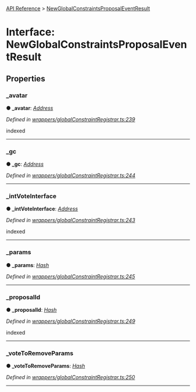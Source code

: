 [API Reference](../README.md) > [NewGlobalConstraintsProposalEventResult](../interfaces/NewGlobalConstraintsProposalEventResult.md)



# Interface: NewGlobalConstraintsProposalEventResult


## Properties
<a id="_avatar"></a>

###  _avatar

**●  _avatar**:  *[Address](../#Address)* 

*Defined in [wrappers/globalConstraintRegistrar.ts:239](https://github.com/daostack/arc.js/blob/f343aa24/lib/wrappers/globalConstraintRegistrar.ts#L239)*



indexed




___

<a id="_gc"></a>

###  _gc

**●  _gc**:  *[Address](../#Address)* 

*Defined in [wrappers/globalConstraintRegistrar.ts:244](https://github.com/daostack/arc.js/blob/f343aa24/lib/wrappers/globalConstraintRegistrar.ts#L244)*





___

<a id="_intVoteInterface"></a>

###  _intVoteInterface

**●  _intVoteInterface**:  *[Address](../#Address)* 

*Defined in [wrappers/globalConstraintRegistrar.ts:243](https://github.com/daostack/arc.js/blob/f343aa24/lib/wrappers/globalConstraintRegistrar.ts#L243)*



indexed




___

<a id="_params"></a>

###  _params

**●  _params**:  *[Hash](../#Hash)* 

*Defined in [wrappers/globalConstraintRegistrar.ts:245](https://github.com/daostack/arc.js/blob/f343aa24/lib/wrappers/globalConstraintRegistrar.ts#L245)*





___

<a id="_proposalId"></a>

###  _proposalId

**●  _proposalId**:  *[Hash](../#Hash)* 

*Defined in [wrappers/globalConstraintRegistrar.ts:249](https://github.com/daostack/arc.js/blob/f343aa24/lib/wrappers/globalConstraintRegistrar.ts#L249)*



indexed




___

<a id="_voteToRemoveParams"></a>

###  _voteToRemoveParams

**●  _voteToRemoveParams**:  *[Hash](../#Hash)* 

*Defined in [wrappers/globalConstraintRegistrar.ts:250](https://github.com/daostack/arc.js/blob/f343aa24/lib/wrappers/globalConstraintRegistrar.ts#L250)*





___



